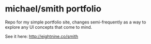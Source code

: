# michael/smith portfolio
Repo for my simple portfolio site, changes semi-frequently as a way to explore any UI concepts that come to mind.

See it here: http://eightnine.co/smith
